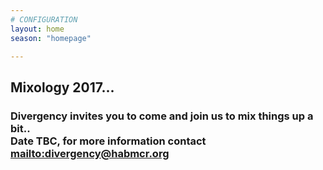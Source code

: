 ```yaml
---
# CONFIGURATION
layout: home
season: "homepage"

---  
```



## Mixology 2017... 

### Divergency invites you to come and join us to mix things up a bit..<br> Date TBC, for more information contact <mailto:divergency@habmcr.org> 
  
